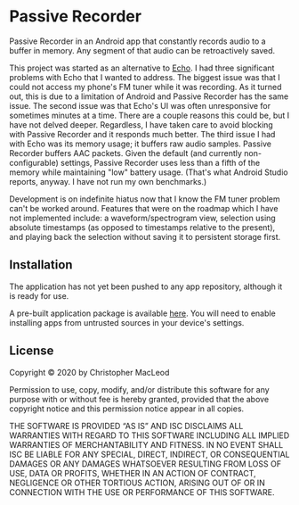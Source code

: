 # Passive Recorder

Passive Recorder in an Android app that constantly records audio to a buffer
in memory. Any segment of that audio can be retroactively saved.

This project was started as an alternative to
[Echo](https://f-droid.org/en/packages/eu.mrogalski.saidit/). I had three
significant problems with Echo that I wanted to address. The biggest issue was
that I could not access my phone's FM tuner while it was recording. As it
turned out, this is due to a limitation of Android and Passive Recorder has
the same issue. The second issue was that Echo's UI was often unresponsive for
sometimes minutes at a time. There are a couple reasons this could be, but I
have not delved deeper. Regardless, I have taken care to avoid blocking with
Passive Recorder and it responds much better. The third issue I had with Echo
was its memory usage; it buffers raw audio samples. Passive Recorder buffers
AAC packets. Given the default (and currently non-configurable) settings,
Passive Recorder uses less than a fifth of the memory while maintaining "low"
battery usage. (That's what Android Studio reports, anyway. I have not run my
own benchmarks.)

Development is on indefinite hiatus now that I know the FM tuner problem can't
be worked around. Features that were on the roadmap which I have not
implemented include: a waveform/spectrogram view, selection using absolute
timestamps (as opposed to timestamps relative to the present), and playing
back the selection without saving it to persistent storage first.

## Installation

The application has not yet been pushed to any app repository, although it is
ready for use.

A pre-built application package is available
[here](https://bitbucket.org/leodmanx2/passive-recorder/downloads/Passive_Recorder.apk).
You will need to enable installing apps from untrusted sources in your
device's settings.

## License

Copyright © 2020 by Christopher MacLeod

Permission to use, copy, modify, and/or distribute this software for any
purpose with or without fee is hereby granted, provided that the above
copyright notice and this permission notice appear in all copies.

THE SOFTWARE IS PROVIDED “AS IS” AND ISC DISCLAIMS ALL WARRANTIES WITH REGARD
TO THIS SOFTWARE INCLUDING ALL IMPLIED WARRANTIES OF MERCHANTABILITY AND
FITNESS. IN NO EVENT SHALL ISC BE LIABLE FOR ANY SPECIAL, DIRECT, INDIRECT, OR
CONSEQUENTIAL DAMAGES OR ANY DAMAGES WHATSOEVER RESULTING FROM LOSS OF USE,
DATA OR PROFITS, WHETHER IN AN ACTION OF CONTRACT, NEGLIGENCE OR OTHER
TORTIOUS ACTION, ARISING OUT OF OR IN CONNECTION WITH THE USE OR PERFORMANCE
OF THIS SOFTWARE.

